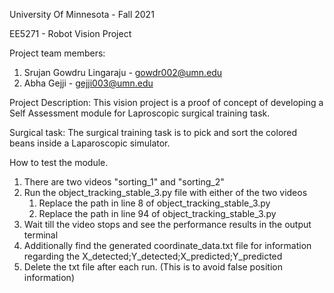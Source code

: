 University Of Minnesota - Fall 2021

EE5271 - Robot Vision Project

Project team members:
1. Srujan Gowdru Lingaraju - gowdr002@umn.edu 
2. Abha Gejji - gejji003@umn.edu

Project Description:
This vision project is a proof of concept of developing a Self Assessment module for Laproscopic surgical training task.

Surgical task:
The surgical training task is to pick and sort the colored beans inside a Laparoscopic simulator.

How to test the module.
1. There are two videos "sorting_1" and "sorting_2"
2. Run the object_tracking_stable_3.py file with either of the two videos
   1. Replace the path in line 8 of object_tracking_stable_3.py
   2. Replace the path in line 94 of object_tracking_stable_3.py
3. Wait till the video stops and see the performance results in the output terminal
4. Additionally find the generated coordinate_data.txt file for 
information regarding the X_detected;Y_detected;X_predicted;Y_predicted
5. Delete the txt file after each run. (This is to avoid false position information)
